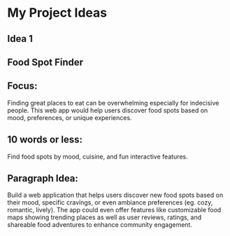 # My Project Ideas
## Idea 1

## Food Spot Finder

## Focus: 
Finding great places to eat can be overwhelming especially for indecisive people. This web app would help users discover food spots based on mood, preferences, or unique experiences.

## 10 words or less:
Find food spots by mood, cuisine, and fun interactive features.

## Paragraph Idea:
Build a web application that helps users discover new food spots based on their mood, specific cravings, or even ambiance preferences (eg. cozy, romantic, lively). The app could even offer features like customizable food maps showing trending places as well as user reviews, ratings, and shareable food adventures to enhance community engagement. 


